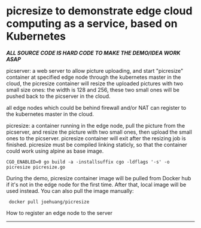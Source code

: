 
# picresize to demonstrate edge cloud computing as a service, based on Kubernetes

***ALL SOURCE CODE IS HARD CODE TO MAKE THE DEMO/IDEA WORK ASAP***

picserver:
  a web server to allow picture uploading, and start "picresize" container at specified edge node
  through the kubernetes master in the   cloud, the picresize container will resize the uploaded
  pictures with two small size ones: the width is 128 and 256, these two small ones will be pushed
  back to the picserver in the cloud.
  
  all edge nodes which could be behind firewall and/or NAT can register to the kubernetes master
  in the cloud.

picresize:
  a container running in the edge node, pull the picture from the picserver, and resize the 
  picture with two small ones, then upload the small ones to the picserver. picresize container
  will exit after the resizing job is finished. picresize must be compiled linking staticly, so that
  the container could work using alpine as base image.

    CGO_ENABLED=0 go build -a -installsuffix cgo -ldflags '-s' -o picresize picresize.go
  
  During the demo, picresize container image will be pulled from Docker hub if it's not in the
  edge node for the first time. After that, local image will be used instead. You can also pull
  the image manually:

     docker pull joehuang/picresize

How to register an edge node to the server
  *********
